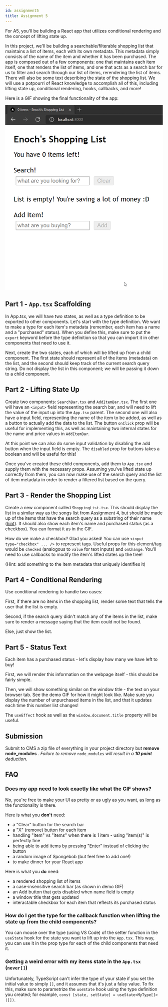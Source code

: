 ```yaml
---
id: assignment5
title: Assignment 5
---
```


For A5, you'll be building a React app that utilizes conditional rendering and
the concept of lifting state up.

In this project, we'll be building a searchable/filterable shopping list that
maintains a list of items, each with its own metadata. This metadata simply
consists of the name of the item and whether it has been purchased. The app is
composed out of a few components: one that maintains each item itself, one that
renders the list of items, and one that acts as a search bar for us to filter
and search through our list of items, rerendering the list of items. There will
also be some text describing the state of the shopping list. We will use a
potpourri of React knowledge to accomplish all of this, including lifting state
up, conditional rendering, hooks, callbacks, and more!

Here is a GIF showing the final functionality of the app:

![Assignment 5 Demo](/img/a5/a5_demo.gif)

## Part 1 - `App.tsx` Scaffolding

In App.tsx, we will have two states, as well as a type definition to be exported
to other components. Let's start with the type definition. We want to make a
type for each item's metadata (remember, each item has a name and a "purchased"
status). When you define this, make sure to put the `export` keyword before the
type definition so that you can import it in other components that need to use
it.

Next, create the two states, each of which will be lifted up from a child
component. The first state should represent all of the items (metadata) on the
list, and the second should keep track of the current search query string. Do
not display the list in this component; we will be passing it down to a child
component.

## Part 2 - Lifting State Up

Create two components: `SearchBar.tsx` and `AddItemBar.tsx`. The first one will
have an `<input>` field representing the search bar, and will need to lift the
value of the input up into the `App.tsx` parent. The second one will also have a
input field, representing the name of the item to be added, as well as a button
to actually add the data to the list. The button `onClick` prop will be useful
for implementing this, as well as maintaining two internal states for the name
and price values in `AddItemBar`.

At this point we can also do some input validation by disabling the add button
when the input field is empty. The `disabled` prop for buttons takes a boolean
and will be useful for this!

Once you've created these child components, add them to `App.tsx` and supply
them with the necessary props. Assuming you've lifted state up correctly from
them, you can now make use of the search query and the list of item metadata in
order to render a filtered list based on the query.

## Part 3 - Render the Shopping List

Create a new component called `ShoppingList.tsx`. This should display the list
in a similar way as the songs list from Assignment 4, but should be made up of
the items that have the search query as a substring of their name
([hint](https://developer.mozilla.org/en-US/docs/Web/JavaScript/Reference/Global_Objects/Array/includes)).
It should also show each item's name and purchased status (as a checkbox). You
can format it as in the GIF.

How do we make a checkbox? Glad you asked! You can use `<input type="checkbox" ... />` to represent tags. Useful props for this element/tag would be `checked`
(analogous to `value` for text inputs) and `onChange`. You'll need to use
callbacks to modify the item's lifted states up the tree!

(Hint: add something to the item metadata that uniquely identifies it)

## Part 4 - Conditional Rendering

Use conditional rendering to handle two cases:

First, if there are no items in the shopping list, render some text that tells
the user that the list is empty.

Second, if the search query didn't match any of the items in the list, make sure
to render a message saying that the item could not be found.

Else, just show the list.

## Part 5 - Status Text

Each item has a purchased status - let's display how many we have left to buy!

First, we will render this information on the webpage itself - this should be
fairly simple.

Then, we will show something similar on the window title - the text on your
browser tab. See the demo GIF for how it might look like. Make sure you display
the number of unpurchased items in the list, and that it updates each time this
number list changes!

The `useEffect` hook as well as the `window.document.title` property will be
useful.

## Submission

Submit to CMS a zip file of everything in your project directory but **remove
node_modules** . _Failure to remove_ `node_modules` _will result in a **10
point** deduction_.

## FAQ

### Does my app need to look exactly like what the GIF shows?

No, you're free to make your UI as pretty or as ugly as you want, as long as the
functionality is there.

Here is what you **don't** need:

- a "Clear" button for the search bar
- a "X" (remove) button for each item
- handling "item" vs "item*s*" when there is 1 item - using "item(s)" is perfectly fine
- being able to add items by pressing "Enter" instead of clicking the button
- a random image of Spongebob (but feel free to add one!)
- to make dinner for your React app

Here is what you **do** need:

- a rendered shopping list of items
- a case-insensitive search bar (as shown in demo GIF)
- an Add button that gets disabled when name field is empty
- a window title that gets updated
- interactable checkbox for each item that reflects its purchased status

### How do I get the type for the callback function when lifting the state up from the child components?

You can mouse over the type (using VS Code) of the setter function in the `useState`
hook for the state you want to lift up into the `App.tsx`. This way, you can use
it in the prop type for each of the child components that need it.

### Getting a weird error with my items state in the `App.tsx` (`never[]`)

Unfortunately, TypeScript can't infer the type of your state if you set the initial
value to simply `[]`, and it assumes that it's just a falsy value. To fix this,
make sure to parametrize the `useState` hook using the type definition you created;
for example, `const [state, setState] = useState<MyType[]>([])`.
